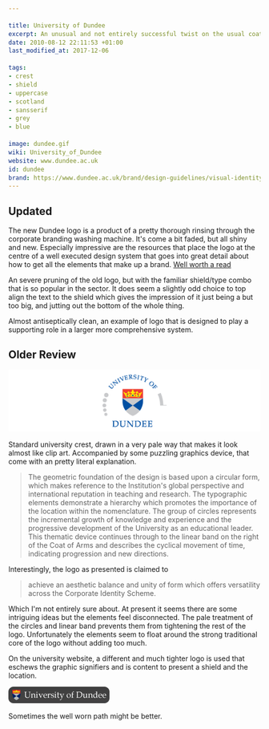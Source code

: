 ```yaml
---

title: University of Dundee
excerpt: An unusual and not entirely successful twist on the usual coat of arms
date: 2010-08-12 22:11:53 +01:00
last_modified_at: 2017-12-06

tags:
- crest
- shield
- uppercase
- scotland
- sansserif
- grey
- blue

image: dundee.gif
wiki: University_of_Dundee
website: www.dundee.ac.uk
id: dundee
brand: https://www.dundee.ac.uk/brand/design-guidelines/visual-identity/
---
```


## Updated

The new Dundee logo is a product of a pretty thorough rinsing through the corporate branding washing machine. It's come a bit faded, but all shiny and new. Especially impressive are the resources that place the logo at the centre of a well executed design system that goes into great detail about how to get all the elements that make up a brand. [Well worth a read][system]

An severe pruning of the old logo, but with the familiar shield/type combo that is so popular in the sector. It does seem a slightly odd choice to top align the text to the shield which gives the impression of it just being a but too big, and jutting out the bottom of the whole thing.

Almost antiseptically clean, an example of logo that is designed to play a supporting role in a larger more comprehensive system.

## Older Review

![Old logo](/images/unilogos/dundee-old.gif)

Standard university crest, drawn in a very pale way that makes it look almost like clip art. Accompanied by some puzzling graphics device, that come with an pretty literal explanation.

> The geometric foundation of the design is based upon a circular form, which makes reference to the Institution's global perspective and international reputation in teaching and research. The typographic elements demonstrate a hierarchy which promotes the importance of the location within the nomenclature. The group of circles represents the incremental growth of knowledge and experience and the progressive development of the University as an educational leader. This thematic device continues through to the linear band on the right of the Coat of Arms and describes the cyclical movement of time, indicating progression and new directions.

Interestingly, the logo as presented is claimed to

> achieve an aesthetic balance and unity of form which offers versatility across the Corporate Identity Scheme.

Which I'm not entirely sure about. At present it seems there are some intriguing ideas but the elements feel disconnected. The pale treatment of the circles and linear band prevents them from tightening the rest of the logo. Unfortunately the elements seem to float around the strong traditional core of the logo without adding too much.

On the university website, a different and much tighter logo is used that eschews the graphic signifiers and is content to present a shield and the location.

![University-of-Dundee Article Image](/images/unilogos/48.png)

Sometimes the well worn path might be better.

[system]: https://www.dundee.ac.uk/brand/design-guidelines/visual-identity/